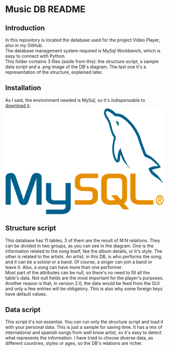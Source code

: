 # Music DB README

## Introduction

In this repository is located the database used for the project Video Player, also in my GitHub.   
The database management system required is MySql Workbench, which is easy to connect with Python.   
This folder contains 3 files (aside from this): the structure script, a sample data script and 
a .png image of the DB's diagram. The last one it's a representation of the structure, explained
later.

## Installation

As I said, the environment needed is MySql, so it's indispensable to
[download it](https://dev.mysql.com/downloads/workbench/).    
!["MySQL logo"](MySQL-logo.png)

## Structure script

This database has 11 tables, 3 of them are the result of M:N relations. They can be divided in
two groups, as you can see in the diagram. One is the information related to the song itself,
like the album details, or it's style. The other is related to the artists. An artist, in this DB,
is who performs the song, and it can be a soloist or a band. Of course, a singer can join a band or
leave it. Also, a song can have more than one performer.   
Most part of the attributes can be null, so there's no need to fill all the table's data. Not null
fields are the most important for the player's purposes. Another reason is that, in version 2.0,
the data would be feed from the GUI and only a few entries will be obligatory. This is also why
some foreign keys have default values.

## Data script

This script it's not essential. You can run only the structure script and load it with your
personal data. This is just a sample for saving time. It has a mix of international and spanish
songs from well know artist, so it's easy to detect what represents the information. I have tried
to choose diverse data, as different countries, styles or ages, so the DB's relations are richer.
